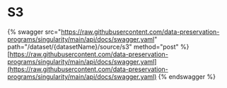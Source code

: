 # S3

{% swagger src="https://raw.githubusercontent.com/data-preservation-programs/singularity/main/api/docs/swagger.yaml" path="/dataset/{datasetName}/source/s3" method="post" %}
[https://raw.githubusercontent.com/data-preservation-programs/singularity/main/api/docs/swagger.yaml](https://raw.githubusercontent.com/data-preservation-programs/singularity/main/api/docs/swagger.yaml)
{% endswagger %}
